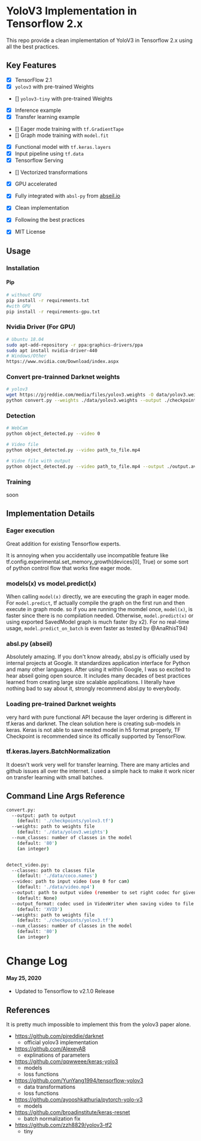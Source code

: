 # YoloV3 Implementation in Tensorflow 2.x

This repo provide a clean implementation of YoloV3 in Tensorflow 2.x using all the best practices.

## Key Features

- [x] TensorFlow 2.1
- [x] `yolov3` with pre-trained Weights
- [] `yolov3-tiny` with pre-trained Weights
- [x] Inference example
- [x] Transfer learning example
- [] Eager mode training with `tf.GradientTape`
- [] Graph mode training with `model.fit`
- [x] Functional model with `tf.keras.layers`
- [x] Input pipeline using `tf.data`
- [x] Tensorflow Serving
- [] Vectorized transformations
- [x] GPU accelerated
- [x] Fully integrated with `absl-py` from [abseil.io](https://abseil.io)
- [x] Clean implementation
- [x] Following the best practices
- [x] MIT License


## Usage

### Installation

#### Pip

```bash
# without GPU
pip install -r requirements.txt
#with GPU
pip install -r requirements-gpu.txt
```

### Nvidia Driver (For GPU)

```bash
# Ubuntu 18.04
sudo apt-add-repository -r ppa:graphics-drivers/ppa
sudo apt install nvidia-driver-440
# Windows/Other
https://www.nvidia.com/Download/index.aspx
```

### Convert pre-trainned Darknet weights

```bash
# yolov3
wget https://pjreddie.com/media/files/yolov3.weights -O data/yolov3.weights
python convert.py --weights ./data/yolov3.weights --output ./checkpoints/yolov3.tf
```

### Detection 

```bash
# WebCam
python object_detected.py --video 0

# Video file
python object_detected.py --video path_to_file.mp4

# Vidoe file with output
python object_detected.py --video path_to_file.mp4 --output ./output.avi
```

### Training 

soon


## Implementation Details

### Eager execution

Great addition for existing Tensorflow experts.

It is annoying when you accidentally use incompatible feature like
tf.config.experimental.set_memory_growth(devices[0], True) or some sort of python 
control flow that works fine eager mode.

### models(x) vs model.predict(x)

When calling `model(x)` directly, we are executing the graph in eager mode. For
`model.predict`, tf actually compile the graph on the first run and then execute
in graph mode. so if you are running the momdel once, `model(x)`, is faster since there is no compilation needed. Otherwise, `model.predict(x)` or using exported SavedModel graph is much faster (by x2). For no real-time usage, `model.predict_on_batch` is even faster as tested by @AnaRhisT94)

### absl.py (abseil)

Absolutely amazing. If you don't know already, absl.py is officially used by
internal projects at Google. It standardizes application interface for Python
and many other languages. After using it within Google, I was so excited
to hear abseil going open source. It includes many decades of best practices
learned from creating large size scalable applications. I literally have
nothing bad to say about it, strongly recommend absl.py to everybody.

### Loading pre-trained Darknet weights

very hard with pure functional API because the layer ordering is different in
tf.keras and darknet. The clean solution here is creating sub-models in keras.
Keras is not able to save nested model in h5 format properly, TF Checkpoint is
recommended since its offically supported by TensorFlow.

### tf.keras.layers.BatchNormalization

It doesn't work very well for transfer learning. There are many articles and
github issues all over the internet. I used a simple hack to make it work nicer
on transfer learning with small batches.

## Command Line Args Reference

```bash
convert.py:
  --output: path to output
    (default: './checkpoints/yolov3.tf')
  --weights: path to weights file
    (default: './data/yolov3.weights')
  --num_classes: number of classes in the model
    (default: '80')
    (an integer)


detect_video.py:
  --classes: path to classes file
    (default: './data/coco.names')
  --video: path to input video (use 0 for cam)
    (default: './data/video.mp4')
  --output: path to output video (remember to set right codec for given format. e.g. XVID for .avi)
    (default: None)
  --output_format: codec used in VideoWriter when saving video to file
    (default: 'XVID')
  --weights: path to weights file
    (default: './checkpoints/yolov3.tf')
  --num_classes: number of classes in the model
    (default: '80')
    (an integer)

```

# Change Log

#### May 25, 2020

- Updated to Tensorflow to v2.1.0 Release


## References

It is pretty much impossible to implement this from the yolov3 paper alone. 

- https://github.com/pjreddie/darknet
    - official yolov3 implementation
- https://github.com/AlexeyAB
    - explinations of parameters
- https://github.com/qqwweee/keras-yolo3
    - models
    - loss functions
- https://github.com/YunYang1994/tensorflow-yolov3
    - data transformations
    - loss functions
- https://github.com/ayooshkathuria/pytorch-yolo-v3
    - models
- https://github.com/broadinstitute/keras-resnet
    - batch normalization fix
- https://github.com/zzh8829/yolov3-tf2
	- tiny